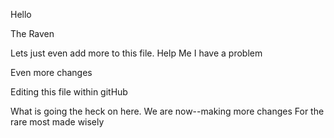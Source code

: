 Hello 

The Raven

Lets just even add more to this file.
Help Me I have a problem

Even more changes

Editing this file within gitHub

What is going the heck on here.
We are now--making more changes
For the rare most made wisely